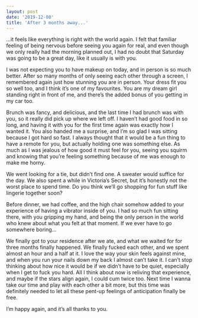 ```yaml
---
layout: post
date: '2019-12-08'
title: 'After 3 months away...'
---
```


…it feels like everything is right with the world again. I felt that familiar feeling of being nervous before seeing you again for real, and even though we only really had the morning planned out, I had no doubt that Saturday was going to be a great day, like it usually is with you.

I was not expecting you to have makeup on today, and in person is so much better. After so many months of only seeing each other through a screen, I remembered again just how stunning you are in person. Your dress fit you so well too, and I think it’s one of my favourites. You are my dream girl standing right in front of me, and there’s the added bonus of you getting in my car too.

Brunch was fancy, and delicious, and the last time I had brunch was with you, so it really did pick up where we left off. I haven’t had good food in so long, and having it with you for the first time again was exactly how I wanted it. You also handed me a surprise, and I’m so glad I was sitting because I got hard so fast. I always thought that it would be a fun thing to have a remote for you, but actually holding one was something else. As much as I was jealous of how good it must feel for you, seeing you squirm and knowing that you’re feeling something because of me was enough to make me horny.

We went looking for a tie, but didn’t find one. A sweater would suffice for the day. We also spent a while in Victoria’s Secret, but it’s honestly not the worst place to spend time. Do you think we’ll go shopping for fun stuff like lingerie together soon? 

Before dinner, we had coffee, and the high chair somehow added to your experience of having a vibrator inside of you. I had so much fun sitting there, with you gripping my hand, and being the only person in the world who knew about what you felt at that moment. If we ever have to go somewhere boring… 

We finally got to your residence after we ate, and what we waited for for three months finally happened. We finally fucked each other, and we spent almost an hour and a half at it. I love the way your skin feels against mine, and when you run your nails down my back I almost can’t take it. I can’t stop thinking about how nice it would be if we didn’t have to be quiet, especially when I get to fuck you hard. All I think about now is reliving that experience, and maybe if the stars align again, I could cum twice too. Next time I wanna take our time and play with each other a bit more, but this time was definitely needed to let all these pent-up feelings of anticipation finally be free. 

I’m happy again, and it’s all thanks to you.